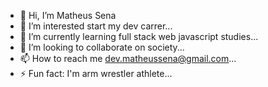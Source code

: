 - 👋 Hi, I’m Matheus Sena
- 👀 I’m interested start my dev carrer...
- 🌱 I’m currently learning full stack web javascript studies...
- 💞️ I’m looking to collaborate on society...
- 📫 How to reach me dev.matheussena@gmail.com...
- ⚡ Fun fact: I'm arm wrestler athlete...
